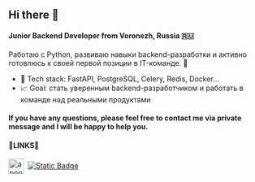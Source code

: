 ## Hi there 👋


#### Junior Backend Developer from Voronezh, Russia 🇷🇺 <br>
Работаю с Python, развиваю навыки backend-разработки и активно готовлюсь к своей первой позиции в IT-команде. 🚀 <br>

- 🧰 Tech stack: FastAPI, PostgreSQL, Celery, Redis, Docker...
- 📈 Goal: стать уверенным backend-разработчиком и работать в команде над реальными продуктами

<h4>If you have any questions, please feel free to contact me via private message and I  will be happy to help you.</h4>
            <h4>🔽LINKS🔽</h4>
            <a href="https://x.com/daniillamonov" target="blank"><img align="center" src="https://cdn.jsdelivr.net/npm/simple-icons@3.0.1/icons/twitter.svg" alt="apoorv__tyagi" height="30" width="30" /></a>&nbsp;
            <a href='https://t.me/lamonovdaniil' target="_blank"><img alt="Static Badge"
                    src="https://img.shields.io/badge/Telegram-white?style=flat&logo=telegram&logoColor=white&color=%233c9bd5"></a>
